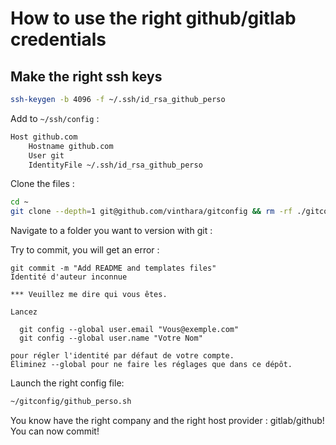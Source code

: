 # How to use the right github/gitlab credentials

## Make the right ssh keys

```bash
ssh-keygen -b 4096 -f ~/.ssh/id_rsa_github_perso
```

Add to `~/ssh/config` :  

```bash
Host github.com
    Hostname github.com
    User git
    IdentityFile ~/.ssh/id_rsa_github_perso
```

Clone the files :  

```bash
cd ~
git clone --depth=1 git@github.com/vinthara/gitconfig && rm -rf ./gitconfig/.git 
```

Navigate to a folder you want to version with git :  

Try to commit, you will get an error :

```
git commit -m "Add README and templates files"            
Identité d'auteur inconnue

*** Veuillez me dire qui vous êtes.

Lancez

  git config --global user.email "Vous@exemple.com"
  git config --global user.name "Votre Nom"

pour régler l'identité par défaut de votre compte.
Éliminez --global pour ne faire les réglages que dans ce dépôt.
```

Launch the right config file:

```bash
~/gitconfig/github_perso.sh
```

You know have the right company and the right host provider : gitlab/github!
You can now commit!
